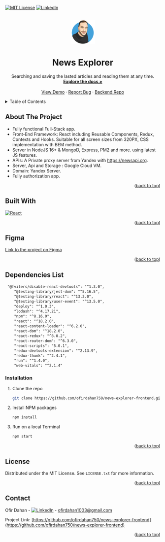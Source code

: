 <a name="readme-top"></a>

<!-- <div align="center"> -->

[![MIT License][license-shield]][license-url]
[![LinkedIn][linkedin-shield]][linkedin-url]

<!-- </div> -->
<!-- PROJECT LOGO -->
<br />
<div align="center">
  <a href="https://github.com/ofirdahan750/news-explorer-frontend">
    <img src="src/images/About/ofir.png" alt="Logo" width="80" height="80">
  </a>

<h1 align="center">News Explorer</h1>

  <p align="center">
Searching and saving the lasted articles and reading them at any time.
    <br />
    <a href="https://github.com/ofirdahan750/news-explorer-frontend"><strong>Explore the docs »</strong></a>
    <br />
    <br />
    <a href="https://news-explorer-ofir.students.nomoredomainssbs.ru">View Demo</a>
    ·
    <a href="https://github.com/ofirdahan750/news-explorer-frontend/issues">Report Bug</a>
    ·
    <a href="https://github.com/ofirdahan750/news-explorer-api">Backend Repo</a>
  </p>
</div>

<!-- TABLE OF CONTENTS -->
<details>
  <summary>Table of Contents</summary>
  <ol>
    <li>  <a href="#about-the-project">About The Project</a> </li>
       <li> <a href="#built-with">Built With</a></li>
    <li>
      <li><a href="figma">Figma</a> </li>
      <ul>
        <li><a href="#dependencies-list">Dependencies List</a></li>
        <li><a href="#installation">Installation</a></li>
      </ul>
    </li>
    <li><a href="#license">License</a></li>
    <li><a href="#contact">Contact</a></li>
  </ol>
</details>

<!-- ABOUT THE PROJECT -->

## About The Project


* Fully functional Full-Stack app.
* Front-End Framework: React including Reusable Components, Redux, Contexts and Hooks. Suitable for all screen sizes from 320PX, CSS implementation with BEM method.
* Server in NodeJS 16+ & MongoD, Express, PM2 and more. using latest JS features.
* APIs: A Private proxy server from Yandex with https://newsapi.org.
* Server, Api and Storage : Google Cloud VM.
* Domain: Yandex Server.
* Fully authorization app.

<p align="right">(<a href="#readme-top">back to top</a>)</p>

## Built With

[![React][react.js]][react-url]

<p align="right">(<a href="#readme-top">back to top</a>)</p>

## Figma
 <a href="https://www.figma.com/file/z1bxDn7eBEDlsDhnZ9dtin/Your-Final-Project?node-id=0%3A1">Link to the project on Figma</a>

<p align="right">(<a href="#readme-top">back to top</a>)</p>

<!-- GETTING STARTED -->

## Dependencies List

```
 "@fvilers/disable-react-devtools": "^1.3.0",
    "@testing-library/jest-dom": "^5.16.5",
    "@testing-library/react": "^13.3.0",
    "@testing-library/user-event": "^13.5.0",
    "deploy": "^1.0.3",
    "lodash": "^4.17.21",
    "npm": "^8.16.0",
    "react": "^18.2.0",
    "react-content-loader": "^6.2.0",
    "react-dom": "^18.2.0",
    "react-redux": "^8.0.2",
    "react-router-dom": "^6.3.0",
    "react-scripts": "5.0.1",
    "redux-devtools-extension": "^2.13.9",
    "redux-thunk": "^2.4.1",
    "run": "^1.4.0",
    "web-vitals": "^2.1.4"
```

### Installation

1. Clone the repo

   ```sh
   git clone https://github.com/ofirdahan750/news-explorer-frontend.git
   ```

2. Install NPM packages

   ```sh
   npm install
   ```

3. Run on a local Terminal

   ```sh
   npm start
   ```

<p align="right">(<a href="#readme-top">back to top</a>)</p>

<!-- LICENSE -->

## License

Distributed under the MIT License. See `LICENSE.txt` for more information.

<p align="right">(<a href="#readme-top">back to top</a>)</p>

<!-- CONTACT -->

## Contact

Ofir Dahan - [![LinkedIn][linkedin-shield]][linkedin-url] - ofirdahan1003@gmail.com

Project Link: [https://github.com/ofirdahan750/news-explorer-frontend](https://github.com/ofirdahan750/news-explorer-frontend)

<p align="right">(<a href="#readme-top">back to top</a>)</p>

<!-- MARKDOWN LINKS & IMAGES -->
<!-- https://www.markdownguide.org/basic-syntax/#reference-style-links -->

[license-shield]: https://img.shields.io/github/license/ofirdahan750/news-explorer-frontend.svg?style=for-the-badge
[license-url]: https://github.com/ofirdahan750/news-explorer-frontend/blob/master/LICENSE.txt
[linkedin-shield]: https://img.shields.io/badge/-LinkedIn-black.svg?style=for-the-badge&logo=linkedin&colorB=555
[linkedin-url]: https://www.linkedin.com/in/ofir-dahan-8ba3a318a/
[react.js]: https://img.shields.io/badge/React-20232A?style=for-the-badge&logo=react&logoColor=61DAFB
[react-url]: https://reactjs.org/
